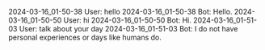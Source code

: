 2024-03-16_01-50-38 User: hello
2024-03-16_01-50-38 Bot: Hello.
2024-03-16_01-50-50 User: hi
2024-03-16_01-50-50 Bot: Hi.
2024-03-16_01-51-03 User: talk about your day
2024-03-16_01-51-03 Bot: I do not have personal experiences or days like humans do.
